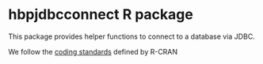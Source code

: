 
# hbpjdbcconnect R package

This package provides helper functions to connect to a database via JDBC.

We follow the [coding standards](https://cran.r-project.org/manuals.html#R-exts) defined by R-CRAN
